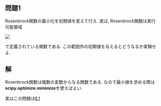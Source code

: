 ## 問題1
Rosenbrock関数の最小化を初期値を変えて行え. 実は, Rosenbrock関数は実行可能領域

<img src="https://latex.codecogs.com/gif.latex?-2.048&space;\le&space;x_i&space;\le&space;2.048" />

で定義されている関数である. この範囲外の初期値を与えるとどうなるか実験せよ.

## 解
Rosenbrock関数は複数の変数からなる関数である. なので最小値を求める際は**scipy.optimize.minimize**を使えばよい.

実はこの問題は[6.1](../6/6_1.py)
